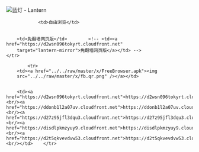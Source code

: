 

<img src="../../raw/master/x/8e0a2b81.c82003be.LanternYellow2.png" alt="蓝灯 - Lantern"/>
<table>
    <tr>
                
                <td>自由浏览</td>
        
        
        <td>免翻墙网页版</td>        <!-- <td><a href="https://d2wsn096tokyrt.cloudfront.net"
        target="lantern-mirror">免翻墙网页版</a></td> -->
    </tr>
    
            <tr>
        <td><a href="../../raw/master/x/FreeBrowser.apk"><img
        src="../../raw/master/x/fb.qr.png" /></a></td>

        
        <td><a href="https://d2wsn096tokyrt.cloudfront.net">https://d2wsn096tokyrt.cloudfront.net</a><br/><a href="https://ddonb1l2a07uv.cloudfront.net">https://ddonb1l2a07uv.cloudfront.net</a><br/><a href="https://d27z95jfl3dqu3.cloudfront.net">https://d27z95jfl3dqu3.cloudfront.net</a><br/><a href="https://disdlpkmzyuy9.cloudfront.net">https://disdlpkmzyuy9.cloudfront.net</a><br/><a href="https://d2t5qkvevdvw53.cloudfront.net">https://d2t5qkvevdvw53.cloudfront.net</a><br/></td>    </tr>
</table>
